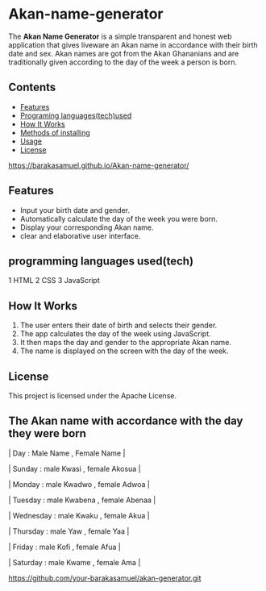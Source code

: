 # Akan-name-generator

The **Akan Name Generator** is a simple transparent and honest web application that gives liveware an Akan name in accordance with their birth date and sex. Akan names are got from the Akan Ghananians and are traditionally given according to the day of the week a person is born.

##  Contents

- [Features](#features)
- [Programing languages(tech)used](#programming-languages(tech)-used)
- [How It Works](#how-it-works)
- [Methods of installing](#Methods-of-installing)
- [Usage](#usage)
- [License](#license)

https://barakasamuel.github.io/Akan-name-generator/

## Features

- Input your birth date and gender.
- Automatically calculate the day of the week you were born.
- Display your corresponding Akan name.
- clear and elaborative user interface.

## programming languages used(tech)

1 HTML
2 CSS
3 JavaScript

## How It Works

1. The user enters their date of birth and selects their gender.
2. The app calculates the day of the week using JavaScript.
3. It then maps the day and gender to the appropriate Akan name.
4. The name is displayed on the screen with the day of the week.
   
## License
This project is licensed under the Apache License.


## The Akan name with accordance with the day they were born

| Day    :     Male Name , Female Name |


| Sunday    :    male Kwasi   ,  female Akosua      |


| Monday     :   male Kwadwo   ,  female Adwoa       |


| Tuesday    :   male Kwabena   , female Abenaa      |


| Wednesday    :  male Kwaku   ,  female Akua        |


| Thursday   :  male Yaw     ,  female Yaa         |


| Friday   :    male Kofi   ,  female  Afua        |


| Saturday    :  male Kwame  ,  female  Ama         |

 https://github.com/your-barakasamuel/akan-generator.git
